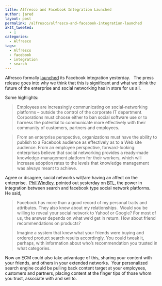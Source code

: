 ```yaml
---
title: Alfresco and Facebook Integration Launched
author: jared
layout: post
permalink: /alfresco/alfresco-and-facebook-integration-launched
aktt_tweeted:
  - 1
categories:
  - Alfresco
tags:
  - Alfresco
  - facebook
  - integration
  - search
---
```

Alfresco formally <a href="http://www.alfresco.com/media/releases/2007/11/facebook/" target="_blank">launched</a> its Facebook integration yesterday.   The press release goes into why we think that this is significant and what we think the future of the enterprise and social networking has in store for us all.

Some highlights:

> Employees are increasingly communicating on social-networking platforms – outside the control of the corporate IT department. Corporations must choose either to ban social software use or to harness the potential to communicate more effectively with their community of customers, partners and employees.

> From an enterprise perspective, organizations must have the ability to publish to a Facebook audience as effectively as to a Web site audience. From an employee perspective, forward-looking enterprises believe that social networking provides a ready-made knowledge-management platform for their workers, which will increase adoption rates to the levels that knowledge management was always meant to achieve.

Agree or disagree, social networks will/are having an affect on the enterprise.  <a href="http://www.windley.com/" target="_blank">Phil Windley</a>, pointed out yesterday on <a href="http://blogs.zdnet.com/BTL/?p=7031" target="_blank">BTL</a>, the power in integration between search and facebook type social network platforms.  He said,

> <p align="left">
>   Facebook has more than a good record of my personal traits and attributes. They also know about my relationships.  Would you be willing to reveal your social network to Yahoo! or Google? For most of us, the answer depends on what we’d get in return. How about friend recommendations on products?
> </p>
> 
> <p align="left">
>   Imagine a system that knew what your friends were buying and ordered product search results accordingly. You could tweak it, perhaps, with information about who’s recommendation you trusted in what categories.
> </p>

<p align="left">
  Now an ECM could also take advantage of this, sharing your content with your friends, and others in your extended networks.  Your personalized search engine could be pulling back content target at your employees, customers and partners, placing content at the finger tips of those whom you trust, associate with and sell to.
</p>